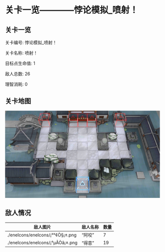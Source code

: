 # 关卡一览————悖论模拟_喷射！


## 关卡一览

关卡编号: 悖论模拟_喷射！

关卡名称: 喷射！

目标点生命值: 1

敌人总数: 26

理智消耗: 0


## 关卡地图
![悖论模拟_喷射！](./oprMap/悖论模拟_喷射！.png)

## 敌人情况

| 敌人图片 | 敌人名称 | 数量  |
|---------|-----|-----|
| ./eneIcons/eneIcons/¡°°¢Ò§¡±.png| “阿咬”  |   7  |
| ./eneIcons/eneIcons/¡°µÃÒâ¡±.png| “得意”  |   19  |
